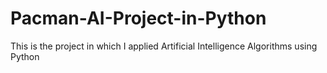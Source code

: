 Pacman-AI-Project-in-Python
===========================

This is the project in which I applied Artificial Intelligence Algorithms using Python